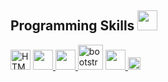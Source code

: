 <h2> Programming Skills <img src = "https://media2.giphy.com/media/QssGEmpkyEOhBCb7e1/giphy.gif?cid=ecf05e47a0n3gi1bfqntqmob8g9aid1oyj2wr3ds3mg700bl&rid=giphy.gif" width = 32px> </h2>
<!--HTML-->
<a href="https://developer.mozilla.org/en-US/docs/Web/HTML" target="_blank">
<img width ='32px' src ='https://raw.githubusercontent.com/rahulbanerjee26/githubAboutMeGenerator/main/icons/html.svg' alt="HTML"></a>
<!--CSS-->
<a href="https://developer.mozilla.org/en-US/docs/Web/CSS" target="_blank">
<img width ='32px' src ='https://raw.githubusercontent.com/rahulbanerjee26/githubAboutMeGenerator/main/icons/css.svg'> </a>
<!--JS-->
<a href="https://developer.mozilla.org/en-US/docs/Web/JavaScript" target="_blank">
<img width ='32px' src ='https://raw.githubusercontent.com/rahulbanerjee26/githubAboutMeGenerator/main/icons/javascript.svg'> </a>
<!--Boostrap-->
<a href="https://getbootstrap.com" target="_blank">
<img width="40px" src="https://github.com/abdoachhoubi/abdoachhoubi/blob/main/svgs/bootstrap.svg" alt="bootstrap"></a>
<!--Android-->
<a href="https://developer.android.com/docs" target="_blank">
<img width ='32px' src ='https://raw.githubusercontent.com/rahulbanerjee26/githubAboutMeGenerator/main/icons/android.svg'> </a>
<!--Figma-->
<a href="https://figma.com" target="_blank">
<img width ='20px' src="https://github.com/abdoachhoubi/abdoachhoubi/blob/main/svgs/figma.svg" alt="figma"></a>
